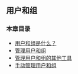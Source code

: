 ## 用户和组

### 本章目录

- [用户和组是什么？](What_Are_Users_and_Groups.md)
- [管理用户和组](Managing_Users_and_Groups.md)
- [管理用户和组的其他工具](Other_User_and_Group_Tools.md)
- [手动管理用户和组](Managing_Users_and_Groups_Manually.md)
